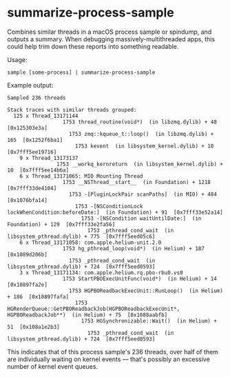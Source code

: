 # summarize-process-sample
Combines similar threads in a macOS process sample or spindump, and outputs a summary.  When debugging massively-multithreaded apps, this could help trim down these reports into something readable.

Usage:

    sample [some-process] | summarize-process-sample

Example output:

    Sampled 236 threads
    
    Stack traces with similar threads grouped:
      125 x Thread_13171144
                      1753 thread_routine(void*)  (in libzmq.dylib) + 48  [0x125303e3a]
                        1753 zmq::kqueue_t::loop()  (in libzmq.dylib) + 165  [0x1252f6ba1]
                          1753 kevent  (in libsystem_kernel.dylib) + 10  [0x7fff5ee19716]
        9 x Thread_13173137
                    1753 __workq_kernreturn  (in libsystem_kernel.dylib) + 10  [0x7fff5ee14b6a]
        6 x Thread_13171065: MIO Mounting Thread
                      1753 __NSThread__start__  (in Foundation) + 1218  [0x7fff33de4104]
                        1753 -[PluginLockPair scanPaths]  (in MIO) + 484  [0x1076bfa14]
                          1753 -[NSConditionLock lockWhenCondition:beforeDate:]  (in Foundation) + 91  [0x7fff33e52a14]
                            1753 -[NSCondition waitUntilDate:]  (in Foundation) + 129  [0x7fff33e2fa56]
                              1753 _pthread_cond_wait  (in libsystem_pthread.dylib) + 775  [0x7fff5eed05c6]
        6 x Thread_13171058: com.apple.helium-unit.2.0
                      1753 hg_pthread_loop(void*)  (in Helium) + 187  [0x1089d206b]
                        1753 _pthread_cond_wait  (in libsystem_pthread.dylib) + 724  [0x7fff5eed0593]
        3 x Thread_13171134: com.apple.helium.rq.pbo-rbu0.vs0
                      1753 StartPBOExecUnitFunc(void*)  (in Helium) + 14  [0x10897fa2e]
                        1753 HGPBOReadbackExecUnit::RunLoop()  (in Helium) + 186  [0x10897fafa]
                          1753 HGRenderQueue::GetPBOReadbackJob(HGPBOReadbackExecUnit*, HGPBOReadbackJob**)  (in Helium) + 75  [0x1088aabfb]
                            1753 HGSynchronizable::Wait()  (in Helium) + 51  [0x108a1e2b3]
                              1753 _pthread_cond_wait  (in libsystem_pthread.dylib) + 724  [0x7fff5eed0593]

This indicates that of this process sample's 236 threads, over half of them are individually waiting on kernel events — that's possibly an excessive number of kernel event queues.
